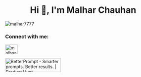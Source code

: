 <h1 align="center">Hi 👋, I'm Malhar Chauhan</h1>

<p align="left"> <img src="https://komarev.com/ghpvc/?username=malhar7777&label=Profile%20views&color=0e75b6&style=flat" alt="malhar7777" /> </p>


<h3 align="left">Connect with me:</h3>
<p align="left">
<a href="https://twitter.com/malhar_7" target="blank"><img align="center" src="https://raw.githubusercontent.com/rahuldkjain/github-profile-readme-generator/master/src/images/icons/Social/twitter.svg" alt="malhar_7" height="30" width="40" /></a>
</p>

<a
            href="https://www.producthunt.com/posts/betterprompt-2?embed=true&utm_source=badge-featured&utm_medium=badge&utm_source=badge-betterprompt&#0045;2"
            target="_blank"
          >
            <img
              src="https://api.producthunt.com/widgets/embed-image/v1/featured.svg?post_id=966449&theme=light&t=1747815116848"
              alt="BetterPrompt&#0032; - Smarter&#0032;prompts&#0046;&#0032;Better&#0032;results&#0046; | Product Hunt"
              width="180"
              height="45"
            />
          </a>
